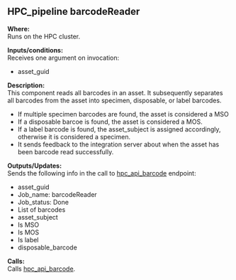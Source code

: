 ## HPC_pipeline barcodeReader

**Where:**  
Runs on the HPC cluster.

**Inputs/conditions:**  
Receives one argument on invocation:
- asset_guid

**Description:**  
This component reads all barcodes in an asset. It subsequently separates all barcodes from the asset into specimen, disposable, or label barcodes. 
* If multiple specimen barcodes are found, the asset is considered a MSO
* If a disposable barcoe is found, the asset is considered a MOS.
* If a label barcode is found, the asset_subject is assigned accordingly, otherwise it is considered a specimen.
* It sends feedback to the integration server about when the asset has been barcode read successfully.

**Outputs/Updates:**  
Sends the following info in the call to [hpc_api_barcode](https://github.com/NHMDenmark/DaSSCo-Integration/blob/main/Documentation/Component_write_up/hpc_api_barcode.md) endpoint:
- asset_guid
- Job_name: barcodeReader
- Job_status: Done
- List of barcodes
- asset_subject
- Is MSO
- Is MOS
- Is label
- disposable_barcode

**Calls:**  
Calls [hpc_api_barcode](https://github.com/NHMDenmark/DaSSCo-Integration/blob/main/Documentation/Component_write_up/hpc_api_barcode.md).
